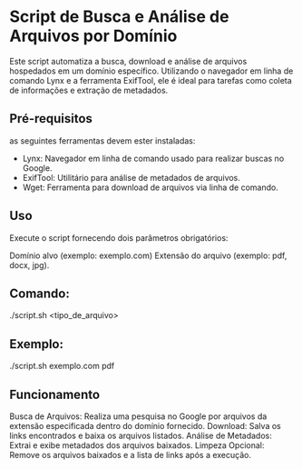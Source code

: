 # Script de Busca e Análise de Arquivos por Domínio
Este script automatiza a busca, download e análise de arquivos hospedados em um domínio específico. Utilizando o navegador em linha de comando Lynx e a ferramenta ExifTool, ele é ideal para tarefas como coleta de informações e extração de metadados.

## Pré-requisitos
 as seguintes ferramentas devem ester instaladas:

- Lynx: Navegador em linha de comando usado para realizar buscas no Google.
- ExifTool: Utilitário para análise de metadados de arquivos.
- Wget: Ferramenta para download de arquivos via linha de comando.

## Uso
Execute o script fornecendo dois parâmetros obrigatórios:

Domínio alvo (exemplo: exemplo.com)
Extensão do arquivo (exemplo: pdf, docx, jpg).

## Comando:

./script.sh <alvo> <tipo_de_arquivo>
## Exemplo:
./script.sh exemplo.com pdf

## Funcionamento
Busca de Arquivos: Realiza uma pesquisa no Google por arquivos da extensão especificada dentro do domínio fornecido.
Download: Salva os links encontrados e baixa os arquivos listados.
Análise de Metadados: Extrai e exibe metadados dos arquivos baixados.
Limpeza Opcional: Remove os arquivos baixados e a lista de links após a execução.
